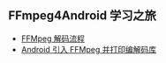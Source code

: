 ## FFmpeg4Android 学习之旅

* [FFMpeg 解码流程](https://www.jianshu.com/p/b42de0f817c4)
* [Android 引入 FFMpeg 并打印编解码库](https://www.jianshu.com/p/a2ba501388de)
